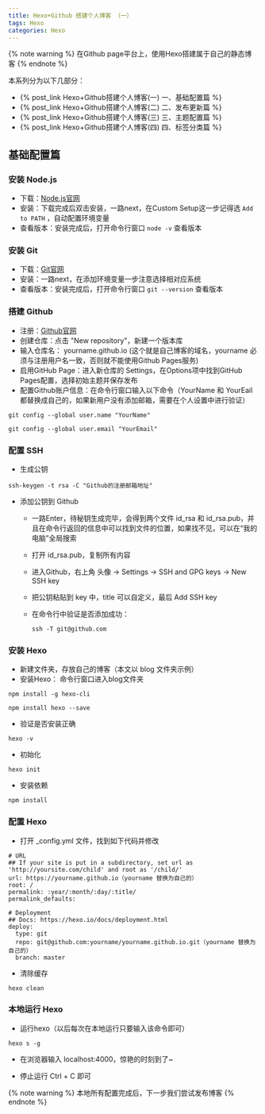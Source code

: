```yaml
---
title: Hexo+Github 搭建个人博客 （一）
tags: Hexo
categories: Hexo
---
```


{% note warning %}
在Github page平台上，使用Hexo搭建属于自己的静态博客
{% endnote %}

本系列分为以下几部分：
* {% post_link Hexo+Github搭建个人博客(一) 一、基础配置篇 %}
* {% post_link Hexo+Github搭建个人博客(二) 二、发布更新篇 %}
* {% post_link Hexo+Github搭建个人博客(三) 三、主题配置篇 %}
* {% post_link Hexo+Github搭建个人博客(四) 四、标签分类篇 %}


## 基础配置篇

### 安装 Node.js
* 下载：[Node.js官网](https://nodejs.org/en/)
* 安装：下载完成后双击安装，一路next，在Custom Setup这一步记得选 ` Add to PATH ` ，自动配置环境变量
* 查看版本：安装完成后，打开命令行窗口  ` node -v ` 查看版本

<!-- more -->

### 安装 Git
* 下载：[Git官网](https://git-scm.com/download/)
* 安装：一路next，在添加环境变量一步注意选择相对应系统
* 查看版本：安装完成后，打开命令行窗口  ` git --version ` 查看版本

### 搭建 Github
* 注册：[Github官网](https://github.com/)
* 创建仓库：点击 "New repository"，新建一个版本库
* 输入仓库名： yourname.github.io (这个就是自己博客的域名，yourname 必须与注册用户名一致，否则就不能使用Github Pages服务) 
* 启用GitHub Page：进入新仓库的 Settings，在Options项中找到GitHub Pages配置，选择初始主题并保存发布
* 配置Github账户信息：在命令行窗口输入以下命令（YourName 和 YourEail都替换成自己的，如果新用户没有添加邮箱，需要在个人设置中进行验证）

```
git config --global user.name "YourName" 
```
```
git config --global user.email "YourEmail" 
```

### 配置 SSH
* 生成公钥

```
ssh-keygen -t rsa -C "Github的注册邮箱地址"
```

* 添加公钥到 Github  
  + 一路Enter，待秘钥生成完毕，会得到两个文件 id_rsa 和 id_rsa.pub，并且在命令行返回的信息中可以找到文件的位置，如果找不见，可以在“我的电脑”全局搜索
  + 打开 id_rsa.pub，复制所有内容
  + 进入Github，右上角 头像 -> Settings -> SSH and GPG keys -> New SSH key
  + 把公钥粘贴到 key 中，title 可以自定义，最后  Add SSH key
  + 在命令行中验证是否添加成功：

	```
	ssh -T git@github.com
	```
  
### 安装 Hexo
* 新建文件夹，存放自己的博客（本文以 blog 文件夹示例）
* 安装Hexo： 命令行窗口进入blog文件夹

```
npm install -g hexo-cli
```

```
npm install hexo --save
```

* 验证是否安装正确

```
hexo -v
```

* 初始化

```
hexo init
```

* 安装依赖

```
npm install
```

### 配置 Hexo
* 打开 _config.yml 文件，找到如下代码并修改

```
# URL
## If your site is put in a subdirectory, set url as 'http://yoursite.com/child' and root as '/child/'
url: https://yourname.github.io（yourname 替换为自己的）
root: /
permalink: :year/:month/:day/:title/
permalink_defaults:
```

```
# Deployment
## Docs: https://hexo.io/docs/deployment.html
deploy:
  type: git
  repo: git@github.com:yourname/yourname.github.io.git（yourname 替换为自己的）
  branch: master
```

* 清除缓存

```
hexo clean
```

### 本地运行 Hexo

* 运行hexo（以后每次在本地运行只要输入该命令即可）

```
hexo s -g
```

* 在浏览器输入 localhost:4000，惊艳的时刻到了~

* 停止运行
Ctrl + C 即可

{% note warning %}
本地所有配置完成后，下一步我们尝试发布博客
{% endnote %}
